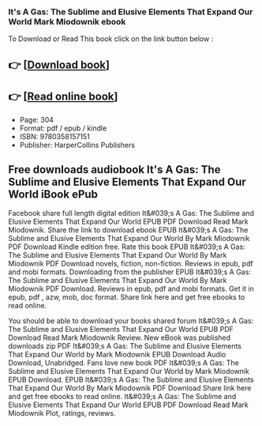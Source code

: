 ### It's A Gas: The Sublime and Elusive Elements That Expand Our World Mark Miodownik ebook

To Download or Read This book click on the link button below :

## 👉  [**[Download book](http://get-pdfs.com/download.php?group=book&from=github.com&id=675363&lnk=1079 "Download book")**]

## 👉  [**[Read online book](http://get-pdfs.com/download.php?group=book&from=github.com&id=675363&lnk=1079 "Read online book")**]


* Page: 304
* Format: pdf / epub / kindle
* ISBN: 9780358157151
* Publisher: HarperCollins Publishers



## Free downloads audiobook It's A Gas: The Sublime and Elusive Elements That Expand Our World iBook ePub


Facebook share full length digital edition It&amp;#039;s A Gas: The Sublime and Elusive Elements That Expand Our World EPUB PDF Download Read Mark Miodownik. Share the link to download ebook EPUB It&amp;#039;s A Gas: The Sublime and Elusive Elements That Expand Our World By Mark Miodownik PDF Download Kindle edition free. Rate this book EPUB It&amp;#039;s A Gas: The Sublime and Elusive Elements That Expand Our World By Mark Miodownik PDF Download novels, fiction, non-fiction. Reviews in epub, pdf and mobi formats. Downloading from the publisher EPUB It&amp;#039;s A Gas: The Sublime and Elusive Elements That Expand Our World By Mark Miodownik PDF Download. Reviews in epub, pdf and mobi formats. Get it in epub, pdf , azw, mob, doc format. Share link here and get free ebooks to read online.

You should be able to download your books shared forum It&amp;#039;s A Gas: The Sublime and Elusive Elements That Expand Our World EPUB PDF Download Read Mark Miodownik Review. New eBook was published downloads zip PDF It&amp;#039;s A Gas: The Sublime and Elusive Elements That Expand Our World by Mark Miodownik EPUB Download Audio Download, Unabridged. Fans love new book PDF It&amp;#039;s A Gas: The Sublime and Elusive Elements That Expand Our World by Mark Miodownik EPUB Download. EPUB It&amp;#039;s A Gas: The Sublime and Elusive Elements That Expand Our World By Mark Miodownik PDF Download Share link here and get free ebooks to read online. It&amp;#039;s A Gas: The Sublime and Elusive Elements That Expand Our World EPUB PDF Download Read Mark Miodownik Plot, ratings, reviews.





